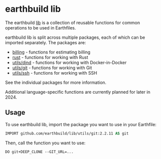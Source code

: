 # earthbuild lib

The earthbuild [lib](https://github.com/earthbuild/lib) is a collection of reusable functions for common operations to be used in Earthfiles.

earthbuild lib is split across multiple packages, each of which can be imported separately. The packages are:

* [billing](https://github.com/earthbuild/lib/tree/main/billing) - functions for estimating billing
* [rust](https://github.com/earthbuild/lib/tree/main/rust) - functions for working with Rust
* [utils/dind](https://github.com/earthbuild/lib/tree/main/utils/dind) - functions for working with Docker-in-Docker
* [utils/git](https://github.com/earthbuild/lib/tree/main/utils/git) - functions for working with Git
* [utils/ssh](https://github.com/earthbuild/lib/tree/main/utils/ssh) - functions for working with SSH

See the individual packages for more information.

Additional language-specific functions are currently planned for later in 2024.

## Usage

To use earthbuild lib, import the package you want to use in your Earthfile:

```dockerfile
IMPORT github.com/earthbuild/lib/utils/git:2.2.11 AS git
```

Then, call the function you want to use:

```dockerfile
DO git+DEEP_CLONE --GIT_URL=...
```
